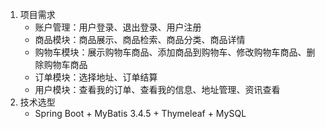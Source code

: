 1. 项目需求
    - 账户管理：用户登录、退出登录、用户注册
    - 商品模块：商品展示、商品检索、商品分类、商品详情
    - 购物车模块：展示购物车商品、添加商品到购物车、修改购物车商品、删除购物车商品
    - 订单模块：选择地址、订单结算
    - 用户模块：查看我的订单、查看我的信息、地址管理、资讯查看
2. 技术选型
    - Spring Boot + MyBatis 3.4.5 + Thymeleaf + MySQL
